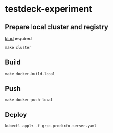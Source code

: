 # testdeck-experiment

## Prepare local cluster and registry

[kind](kind.sigs.k8s.io/) required

```
make cluster
```

## Build

```
make docker-build-local
```

## Push

```
make docker-push-local
```

## Deploy

```
kubectl apply -f grpc-prodinfo-server.yaml
```

